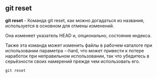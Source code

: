 ## git reset

**git reset** - Команда git reset, как можно догадаться из названия, используется в основном для отмены изменений. 

Она изменяет указатель HEAD и, опционально, состояние индекса. 

Также эта команда может изменить файлы в рабочем каталоге при использовании параметра --hard, что может привести к потере наработок при неправильном использовании, так что убедитесь в серьёзности своих намерений прежде чем использовать его.

```bash=
git reset
```